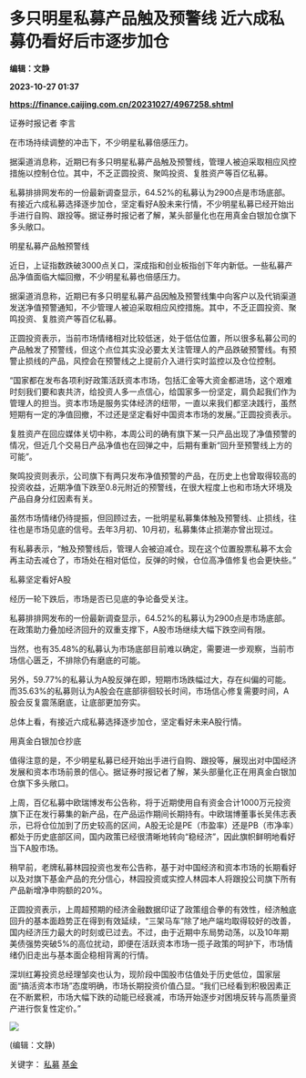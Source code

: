 # 多只明星私募产品触及预警线 近六成私募仍看好后市逐步加仓
**编辑：文静**

**2023-10-27 01:37**

**https://finance.caijing.com.cn/20231027/4967258.shtml**

证券时报记者 李言

在市场持续调整的冲击下，不少明星私募倍感压力。

据渠道消息称，近期已有多只明星私募产品触及预警线，管理人被迫采取相应风控措施以控制仓位。其中，不乏正圆投资、聚鸣投资、复胜资产等百亿私募。

私募排排网发布的一份最新调查显示，64.52%的私募认为2900点是市场底部。有接近六成私募选择逐步加仓，坚定看好A股未来行情，不少明星私募已经开始出手进行自购、跟投等。据证券时报记者了解，某头部量化也在用真金白银加仓旗下多头敞口。

明星私募产品触预警线

近日，上证指数跌破3000点关口，深成指和创业板指创下年内新低。一些私募产品净值面临大幅回撤，不少明星私募也倍感压力。

据渠道消息称，近期已有多只明星私募产品因触及预警线集中向客户以及代销渠道发送净值预警通知，不少管理人被迫采取相应风控措施。其中，不乏正圆投资、聚鸣投资、复胜资产等百亿私募。

正圆投资表示，当前市场情绪相对比较低迷，处于低估位置，所以很多私募公司的产品触发了预警线，但这个点位其实没必要太关注管理人的产品跌破预警线。有预警止损线的产品，风控会在预警线之上提前介入进行实时监控以及仓位控制。

“国家都在发布各项利好政策活跃资本市场，包括汇金等大资金都进场，这个艰难时刻我们要和衷共济，给投资人多一点信心，给国家多一份坚定，肩负起我们作为管理人的担当。资本市场是服务实体经济的纽带，一直以来我们都坚决践行，虽然短期有一定的净值回撤，不过还是坚定看好中国资本市场的发展。”正圆投资表示。

复胜资产在回应媒体关切中称，本周公司的确有旗下某一只产品出现了净值预警的情况，但近几个交易日产品净值也在回弹之中，后期有重新“回升至预警线上方的可能”。

聚鸣投资则表示，公司旗下有两只发布净值预警的产品，在历史上也曾取得较高的投资收益，近期净值下跌至0.8元附近的预警线，在很大程度上也和市场大环境及产品自身分红因素有关。

虽然市场情绪仍待提振，但回顾过去，一批明星私募集体触及预警线、止损线，往往也是市场见底的信号。去年3月初、10月初，私募集体止损潮亦曾出现过。

有私募表示，“触及预警线后，管理人会被迫减仓。现在这个位置股票私募不太会再主动去减仓了，市场处在相对低位，反弹的时候，仓位高净值修复也会更快些。”

私募坚定看好A股

经历一轮下跌后，市场是否已见底的争论备受关注。

私募排排网发布的一份最新调查显示，64.52%的私募认为2900点是市场底部。在政策助力叠加经济回升的双重支撑下，A股市场继续大幅下跌空间有限。

当然，也有35.48%的私募认为市场底部目前难以确定，需要进一步观察，当前市场信心匮乏，不排除仍有磨底的可能。

另外，59.77%的私募认为A股反弹在即，短期市场跌幅过大，存在纠偏的可能。而35.63%的私募则认为A股会在底部徘徊较长时间，市场信心修复需要时间，A股会反复震荡磨底，让底部更加夯实。

总体上看，有接近六成私募选择逐步加仓，坚定看好未来A股行情。

用真金白银加仓抄底

值得注意的是，不少明星私募已经开始出手进行自购、跟投等，展现出对中国经济发展和资本市场前景的信心。据证券时报记者了解，某头部量化正在用真金白银加仓旗下多头敞口。

上周，百亿私募中欧瑞博发布公告称，将于近期使用自有资金合计1000万元投资旗下正在发行募集的新产品，在产品运作期间长期持有。中欧瑞博董事长吴伟志表示，已将仓位加到了历史较高的区间，A股无论是PE（市盈率）还是PB（市净率）都处于历史底部区间，国内政策已经很清晰地转向“稳经济”，因此旗帜鲜明地看好当下A股市场。

稍早前，老牌私募林园投资也发布公告称，基于对中国经济和资本市场的长期看好以及对旗下基金产品的充分信心，林园投资或实控人林园本人将跟投公司旗下所有产品新增净申购额的20%。

正圆投资表示，上周超预期的经济金融数据印证了政策组合拳的有效性，经济触底回升的基本面趋势正在得到有效延续，“三架马车”除了地产端均取得较好的改善，国内经济压力最大的时刻或已过去。不过，由于近期中东局势动荡，以及10年期美债强势突破5%的高位扰动，即便在活跃资本市场一揽子政策的呵护下，市场情绪仍旧走出与基本面企稳相背离的行情。

深圳红筹投资总经理邹奕也认为，现阶段中国股市估值处于历史低位，国家层面“搞活资本市场”态度明确，市场长期投资价值凸显。“我们已经看到积极因素正在不断累积，市场大幅下跌的动能已经衰减，市场开始逐步对困境反转与高质量资产进行恢复性定价。”

![](https://tx1.cdn.caijing.com.cn/2014-03-27/114048455.jpg)

(编辑：文静)

关键字： [私募](https://app.caijing.com.cn/tags.php?tag=%E7%A7%81%E5%8B%9F "私募") [基金](https://app.caijing.com.cn/tags.php?tag=%E5%9F%BA%E9%87%91 "基金")